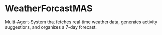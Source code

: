 # WeatherForcastMAS
Multi-Agent-System that fetches real-time weather data, generates activity suggestions, and organizes a 7-day forecast.
